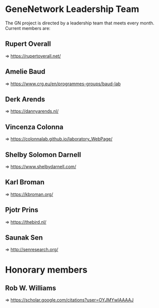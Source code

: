 # GeneNetwork Leadership Team

The GN project is directed by a leadership team that meets every month. Current members are:

## Rupert Overall

=> https://rupertoverall.net/

## Amelie Baud

=> https://www.crg.eu/en/programmes-groups/baud-lab

## Derk Arends

=> https://dannyarends.nl/

## Vincenza Colonna

=> https://colonnalab.github.io/laboratory_WebPage/

## Shelby Solomon Darnell

=> https://www.shelbydarnell.com/

## Karl Broman

=> https://kbroman.org/

## Pjotr Prins

=> https://thebird.nl/

## Saunak Sen

=> http://senresearch.org/

# Honorary members

## Rob W. Williams

=> https://scholar.google.com/citations?user=OYJMYwIAAAAJ
